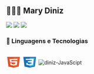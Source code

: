 ## 👩🏻‍💻 Mary Diniz  


<div>
  <a href="https://www.linkedin.com/in/maria-dinniz" target="white"><img src="https://img.shields.io/badge/-LinkedIn-%23E4405F?style=for-the-badge&logo=linkedin&logoColor=white" target="white"></a> 
   <a href="mailto:contatodiniz89@gmail.com"><img src="https://img.shields.io/badge/-Gmail-9146FF?style=for-the-badge&logo=gmail&logoColor=white"
target="white"></a> 
    <a href = "https://discord.com/channels/890671172746883143"><img src="https://img.shields.io/badge/-Discord-7289DA?style=for-the-badge&logo=discord&logoColor=white" target="_white"></a>

</div>

### 🤖 Linguagens e Tecnologias


<div style="display: inline_block"><br>
<img align="center" alt="Diniz-HTML" height="30" width="40" src="https://raw.githubusercontent.com/devicons/devicon/master/icons/html5/html5-original.svg">
  <img align="center" alt="Diniz-CSS" height="30" width="40" src="https://raw.githubusercontent.com/devicons/devicon/master/icons/css3/css3-original.svg">
  <img align="center" alt="diniz-JavaScipt" height="30" width="40" src="https://cdn.jsdelivr.net/gh/devicons/devicon@latest/icons/javascript/javascript-original.svg" 
</div>





